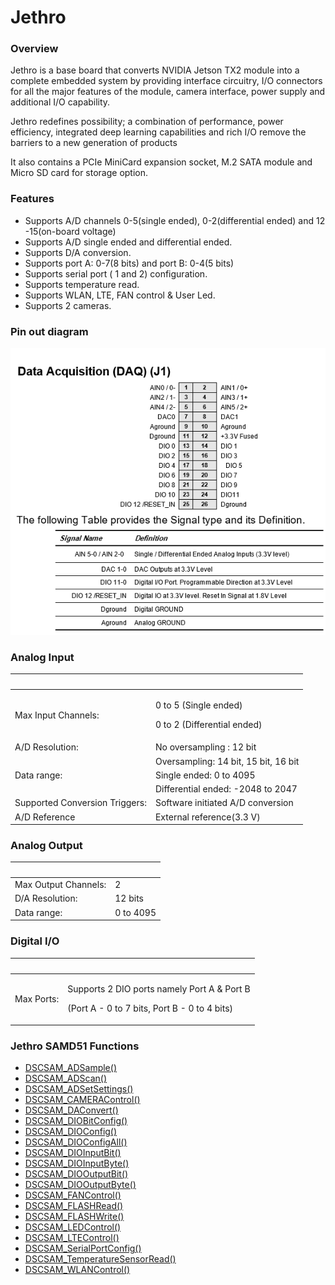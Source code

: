 # Jethro

### Overview <a id="overview"></a>

Jethro is a base board that converts NVIDIA Jetson TX2 module into a complete embedded system by providing interface circuitry, I/O connectors for all the major features of the module, camera interface, power supply and additional I/O capability.‌

Jethro redefines possibility; a combination of performance, power efficiency, integrated deep learning capabilities and rich I/O remove the barriers to a new generation of products‌

It also contains a PCIe MiniCard expansion socket, M.2 SATA module and Micro SD card for storage option.‌

### Features <a id="features"></a>

* Supports A/D channels 0-5\(single ended\), 0-2\(differential ended\) and 12 -15\(on-board voltage\)
* Supports A/D single ended and differential ended.
* Supports D/A conversion.
* Supports port A: 0-7\(8 bits\) and port B: 0-4\(5 bits\)
* Supports serial port \( 1 and 2\) configuration.
* Supports temperature read.
* Supports WLAN, LTE, FAN control & User Led.
* Supports 2 cameras.

### Pin out diagram

![](../../.gitbook/assets/jethro.png)

### Analog Input <a id="analog-input"></a>

<table>
  <thead>
    <tr>
      <th style="text-align:left">&#x200B;</th>
      <th style="text-align:left">&#x200B;</th>
    </tr>
  </thead>
  <tbody>
    <tr>
      <td style="text-align:left">Max Input Channels:</td>
      <td style="text-align:left">
        <p>0 to 5 (Single ended)</p>
        <p>0 to 2 (Differential ended)</p>
      </td>
    </tr>
    <tr>
      <td style="text-align:left">A/D Resolution:</td>
      <td style="text-align:left">No oversampling : 12 bit</td>
    </tr>
    <tr>
      <td style="text-align:left">&#x200B;</td>
      <td style="text-align:left">Oversampling: 14 bit, 15 bit, 16 bit</td>
    </tr>
    <tr>
      <td style="text-align:left">Data range:</td>
      <td style="text-align:left">Single ended: 0 to 4095</td>
    </tr>
    <tr>
      <td style="text-align:left">&#x200B;</td>
      <td style="text-align:left">Differential ended: -2048 to 2047</td>
    </tr>
    <tr>
      <td style="text-align:left">Supported Conversion Triggers:</td>
      <td style="text-align:left">Software initiated A/D conversion</td>
    </tr>
    <tr>
      <td style="text-align:left">A/D Reference</td>
      <td style="text-align:left">External reference(3.3 V)</td>
    </tr>
  </tbody>
</table>

### Analog Output <a id="analog-output"></a>

| ​ | ​ |
| :--- | :--- |
| Max Output Channels: | 2 |
| D/A Resolution: | 12 bits |
| Data range: | 0 to 4095 |

### Digital I/O <a id="digital-i-o"></a>

<table>
  <thead>
    <tr>
      <th style="text-align:left">&#x200B;</th>
      <th style="text-align:left">&#x200B;</th>
    </tr>
  </thead>
  <tbody>
    <tr>
      <td style="text-align:left">Max Ports:</td>
      <td style="text-align:left">
        <p>Supports 2 DIO ports namely Port A &amp; Port B</p>
        <p>(Port A - 0 to 7 bits, Port B - 0 to 4 bits)</p>
      </td>
    </tr>
  </tbody>
</table>

### Jethro SAMD51 Functions <a id="jethro-samd51-functions"></a>

* [​DSCSAM\_ADSample\(\) ​](../9.-samd51-apis/dscsam_adsample.md)
* ​[DSCSAM\_ADScan\(\) ​](../9.-samd51-apis/dscsam_adscan.md)
* ​[DSCSAM\_ADSetSettings\(\)](../9.-samd51-apis/dscsam_adsetsettings.md) ​
* ​[DSCSAM\_CAMERAControl\(\)](../9.-samd51-apis/dscsam_cameracontrol.md) ​
* ​[DSCSAM\_DAConvert\(\) ​](../9.-samd51-apis/dscsam_daconvert.md)
* ​[DSCSAM\_DIOBitConfig\(\)](../9.-samd51-apis/dscsam_diobitconfig.md) ​
* ​[DSCSAM\_DIOConfig\(\) ​](../9.-samd51-apis/dscsam_dioconfig.md)
* ​[DSCSAM\_DIOConfigAll\(\)](../9.-samd51-apis/dscsam_dioconfigall.md) ​
* ​[DSCSAM\_DIOInputBit\(\)](../9.-samd51-apis/dscsam_dioinputbit.md) ​
* ​[DSCSAM\_DIOInputByte\(\) ](../9.-samd51-apis/dscsam_dioinputbyte.md)​
* ​[DSCSAM\_DIOOutputBit\(\)](../9.-samd51-apis/dscsam_diooutputbit.md) ​
* [​DSCSAM\_DIOOutputByte\(\) ​](../9.-samd51-apis/dscsam_diooutputbyte.md)
* ​[DSCSAM\_FANControl\(\) ](../9.-samd51-apis/dscsam_fancontrol.md)​
* ​[DSCSAM\_FLASHRead\(\) ](../9.-samd51-apis/dscsam_flashread.md)​
* ​[DSCSAM\_FLASHWrite\(\) ](../9.-samd51-apis/dscsam_flashwrite.md)​
* ​[DSCSAM\_LEDControl\(\)](../9.-samd51-apis/dscsam_ledcontrol.md) ​
* ​[DSCSAM\_LTEControl\(\)](../9.-samd51-apis/dscsam_ltecontrol.md) ​
* [​DSCSAM\_SerialPortConfig\(\) ](../9.-samd51-apis/dscsam_serialportconfig.md)​
* ​[DSCSAM\_TemperatureSensorRead\(\)](../9.-samd51-apis/dscsam_temperaturesensorread.md) ​
* ​[DSCSAM\_WLANControl\(\)​](../9.-samd51-apis/dscsam_wlancontrol.md)[ ](https://app.gitbook.com/@diamondsystems/s/samd51-api-user-manual/8.-index)

